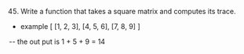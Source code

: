 45. Write a function that takes a square matrix and computes its trace.

- example
  [
  [1, 2, 3],
  [4, 5, 6],
  [7, 8, 9]
  ]

-- the out put is 1 + 5 + 9 = 14
